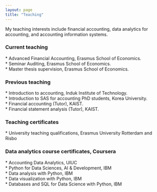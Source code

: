 ```yaml
---
layout: page
title: "Teaching"
---
```


My teaching interests include financial accounting, data analytics for accounting, and accounting information systems.


<H3>Current teaching</H3>
* Advanced Financial Accounting, Erasmus School of Economics. <br>
* Seminar Auditing, Erasmus School of Economics. <br>
* Master thesis supervision, Erasmus School of Economics. <br>
 
<H3>Previous teaching</H3>
* Introduction to accounting, Induk Institute of Technology. <br>
* Introduction to SAS for accounting PhD students, Korea University. <br>
* Financial accounting (Tutor), KAIST. <br>
* Financial statement analysis (Tutor), KAIST. <br>

<H3>Teaching certificates</H3>
* University teaching qualifications, Erasmus University Rotterdam and Risbo <br>


<H3>Data analytics course certificates, Coursera</H3>
* Accounting Data Analytics, UIUC <br>
* Python for Data Sciences, AI & Development, IBM <br>
* Data analysis with Python, IBM <br>
* Data visualization with Python, IBM <br>
* Databases and SQL for Data Science with Python, IBM <br>
    
    